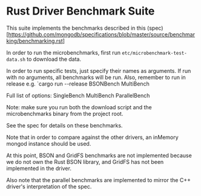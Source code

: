 # Rust Driver Benchmark Suite

This suite implements the benchmarks described in this (spec)[https://github.com/mongodb/specifications/blob/master/source/benchmarking/benchmarking.rst]

In order to run the microbenchmarks, first run `etc/microbenchmark-test-data.sh` to download the data.

In order to run specific tests, just specify their names as arguments. If run with no arguments,
all benchmarks will be run. Also, remember to run in release
e.g. `cargo run --release BSONBench MultiBench

Full list of options:
SingleBench
MultiBench
ParallelBench

Note: make sure you run both the download script and the microbenchmarks binary from the project root.

See the spec for details on these benchmarks.

Note that in order to compare against the other drivers, an inMemory mongod instance should be 
used.

At this point, BSON and GridFS benchmarks are not implemented because we do not
own the Rust BSON library, and GridFS has not been implemented in the driver.

Also note that the parallel benchmarks are implemented to mirror the C++ driver's interpretation of the spec.

